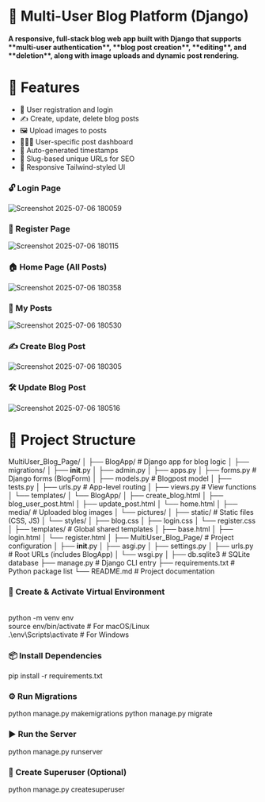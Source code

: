 <h1>📝 Multi-User Blog Platform (Django)</h1>

<h4>A responsive, full-stack blog web app built with Django that supports **multi-user authentication**, **blog post creation**, **editing**, and **deletion**, along with image uploads and dynamic post rendering.</h4>

<h1>🚀 Features</h1>

- 🔐 User registration and login
- ✍️ Create, update, delete blog posts
- 🖼️ Upload images to posts
- 🧑‍🤝‍🧑 User-specific post dashboard
- 📅 Auto-generated timestamps
- 📌 Slug-based unique URLs for SEO
- 🎨 Responsive Tailwind-styled UI


<h3>🔓 Login Page</h3>

![Screenshot 2025-07-06 180059](https://github.com/user-attachments/assets/6263d707-e992-4994-b6e2-e43af08257ad) <br>

<h3>🧾 Register Page</h3>

![Screenshot 2025-07-06 180115](https://github.com/user-attachments/assets/e5b6de38-491c-415d-ae44-c4109f7d4a7f)<br>

<h3>🏠 Home Page (All Posts)</h3>

![Screenshot 2025-07-06 180358](https://github.com/user-attachments/assets/a323ed52-d5b6-43c6-9930-e5d1d2f19b8c)<br>

<h3>👤 My Posts</h3>

![Screenshot 2025-07-06 180530](https://github.com/user-attachments/assets/1da6f51b-baf6-4c54-b55f-3854127ca2ef)<br>

<h3>✍️ Create Blog Post</h3>

![Screenshot 2025-07-06 180305](https://github.com/user-attachments/assets/acd9a4ea-d39f-4879-a6a5-b6e37ce49ae1)<br>

<h3>🛠️ Update Blog Post</h3>

![Screenshot 2025-07-06 180516](https://github.com/user-attachments/assets/37c2197a-e233-49f0-b96a-a44b4084ac95)<br>

<h1>📁 Project Structure</h1>

MultiUser_Blog_Page/
│
├── BlogApp/                       # Django app for blog logic
│   ├── migrations/
│   ├── __init__.py
│   ├── admin.py
│   ├── apps.py
│   ├── forms.py                  # Django forms (BlogForm)
│   ├── models.py                 # Blogpost model
│   ├── tests.py
│   ├── urls.py                   # App-level routing
│   ├── views.py                  # View functions
│   └── templates/
│       └── BlogApp/
│           ├── create_blog.html
│           ├── blog_user_post.html
│           ├── update_post.html
│           └── home.html
│
├── media/                        # Uploaded blog images
│   └── pictures/
│
├── static/                       # Static files (CSS, JS)
│   └── styles/
│       ├── blog.css
│       ├── login.css
│       └── register.css
│
├── templates/                    # Global shared templates
│   ├── base.html
│   ├── login.html
│   └── register.html
│
├── MultiUser_Blog_Page/          # Project configuration
│   ├── __init__.py
│   ├── asgi.py
│   ├── settings.py
│   ├── urls.py                   # Root URLs (includes BlogApp)
│   └── wsgi.py
│
├── db.sqlite3                    # SQLite database
├── manage.py                     # Django CLI entry
├── requirements.txt              # Python package list
└── README.md                     # Project documentation



<h3>🐍 Create & Activate Virtual Environment</h3>
<br>
python -m venv env  <br>
source env/bin/activate  # For macOS/Linux <br>
.\env\Scripts\activate   # For Windows    <br>

<h3>📦 Install Dependencies </h3>
pip install -r requirements.txt

<h3>⚙️ Run Migrations</h3>
python manage.py makemigrations
python manage.py migrate

<h3>▶️ Run the Server</h3>
python manage.py runserver

<h3>👤 Create Superuser (Optional)</h3>
python manage.py createsuperuser


